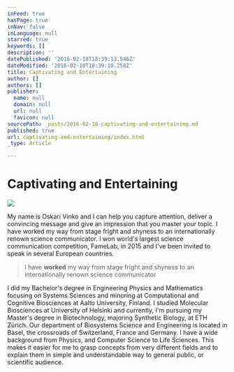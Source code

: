 ```yaml
---
inFeed: true
hasPage: true
inNav: false
inLanguage: null
starred: true
keywords: []
description: ''
datePublished: '2016-02-10T18:39:13.546Z'
dateModified: '2016-02-10T18:39:10.258Z'
title: Captivating and Entertaining
author: []
authors: []
publisher:
  name: null
  domain: null
  url: null
  favicon: null
sourcePath: _posts/2016-02-10-captivating-and-entertaining.md
published: true
url: captivating-and-entertaining/index.html
_type: Article

---
```

# Captivating and Entertaining
![](https://the-grid-user-content.s3-us-west-2.amazonaws.com/63adf50c-34a2-4d69-8d0a-036dcbef2c1f.jpg)

My name is Oskari Vinko and I can help you capture attention, deliver a convincing message and give an impression that you master your topic. I have worked my way from stage fright and shyness to an internationally renown science communicator. I won world's largest science communication competition, FameLab, in 2015 and I've been invited to speak in several European countries.

> I have **worked** my way from stage fright and shyness to an internationally renown science communicator

I did my Bachelor's degree in Engineering Physics and Mathematics focusing on Systems Sciences and minoring at Computational and Cognitive Biosciences at Aalto University, Finland. I studied Molecular Biosciences at University of Helsinki and currently, I'm pursuing my Master's degree in Biotechnology, majoring Synthetic Biology, at ETH Zürich. Our department of Biosystems Science and Engineering is located in Basel, the crossroads of Switzerland, France and Germany. I have a wide background from Physics, and Computer Science to Life Sciences. This makes it easier for me to grasp concepts from very different fields and to explain them in simple and understandable way to general public, or scientific audience.